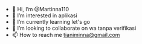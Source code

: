 - 👋 Hi, I’m @Martinna110
- 👀 I’m interested in aplikasi
- 🌱 I’m currently learning let's go
- 💞️ I’m looking to collaborate on wa tanpa verifikasi
- 📫 How to reach me tianiminna@gmail.com

<!---
Martinna110/Martinna110 is a ✨ special ✨ repository because its `README.md` (this file) appears on your GitHub profile.
You can click the Preview link to take a look at your changes.
--->

